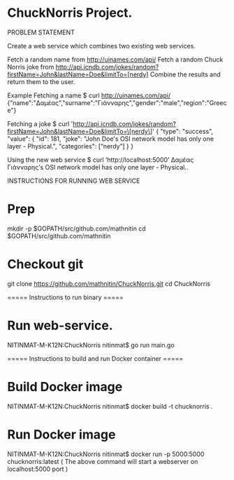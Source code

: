 # ChuckNorris Project.

PROBLEM STATEMENT

Create a web service which combines two existing web services.

Fetch a random name from http://uinames.com/api/
Fetch a random Chuck Norris joke from http://api.icndb.com/jokes/random?firstName=John&lastName=Doe&limitTo=[nerdy]
Combine the results and return them to the user.

Example
Fetching a name
$ curl http://uinames.com/api/
{"name":"Δαμέας","surname":"Γιάνναρης","gender":"male","region":"Greece"}

Fetching a joke
$ curl 'http://api.icndb.com/jokes/random?firstName=John&lastName=Doe&limitTo=\[nerdy\]'
{ "type": "success", "value": { "id": 181, "joke": "John Doe's OSI network model has only one layer - Physical.", "categories": [“nerdy”] } }

Using the new web service
$ curl ‘http://localhost:5000’
Δαμέας Γιάνναρης’s OSI network model has only one layer - Physical..


INSTRUCTIONS FOR RUNNING WEB SERVICE

# Prep
mkdir -p $GOPATH/src/github.com/mathnitin
cd $GOPATH/src/github.com/mathnitin

# Checkout git
git clone https://github.com/mathnitin/ChuckNorris.git
cd ChuckNorris

===== Instructions to run binary =====
# Run web-service.
NITINMAT-M-K12N:ChuckNorris nitinmat$ go run main.go


===== Instructions to build and run Docker container =====
# Build Docker image
NITINMAT-M-K12N:ChuckNorris nitinmat$ docker build -t chucknorris .
# Run Docker image
NITINMAT-M-K12N:ChuckNorris nitinmat$ docker run -p 5000:5000 chucknorris:latest
( The above command will start a webserver on localhost:5000 port )